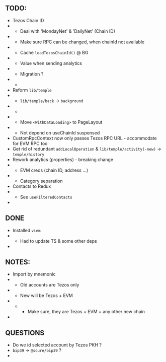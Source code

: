 ## TODO:

- Tezos Chain ID
- - Deal with 'MondayNet' & 'DailyNet' (Chain ID)
- - Make sure RPC can be changed, when chainId not available
- - Cache `loadTezosChainId()` @ BG
- - Value when sending analytics
- - Migration ?
- -
- Reform `lib/temple`
- - `lib/temple/back` -> `background`
- -
- - Move `<WithDataLoading>` to PageLayout
- - Not depend on useChainId suspensed
- CustomRpcContext now only passes Tezos RPC URL - accommodate for EVM RPC too
- Get rid of redundant `addLocalOperation` & `lib/temple/activity(-new)` -> `temple/history`
- Rework analytics (properties) - breaking change
- - EVM creds (chain ID, address ...)
- - Category separation
- Contacts to Redux
- - See `useFilteredContacts`
-


## DONE

- Installed `viem`
- - Had to update TS & some other deps
-


## NOTES:

- Import by mnemonic
- - Old accounts are Tezos only
- - New will be Tezos + EVM
- - - Make sure, they are Tezos + EVM + any other new chain
-

## QUESTIONS

- Do we id selected account by Tezos PKH ?
- `bip39` -> `@scure/bip39` ?
-
